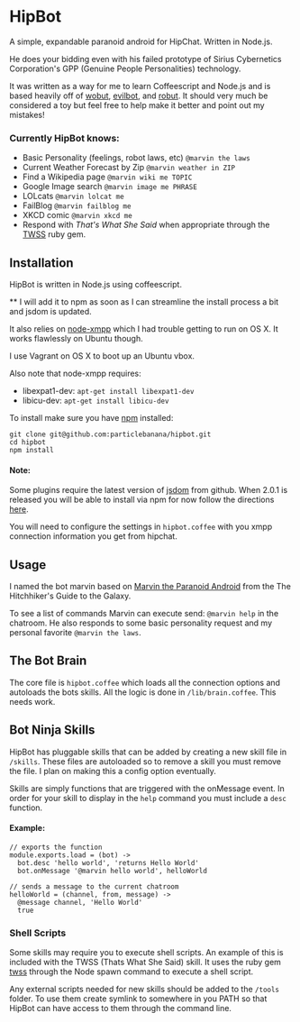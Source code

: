 # HipBot

A simple, expandable paranoid android for HipChat. Written in Node.js.

He does your bidding even with his failed prototype of Sirius Cybernetics Corporation's GPP (Genuine People Personalities) technology.

It was written as a way for me to learn Coffeescript and Node.js and is based heavily off of [wobut](https://github.com/cjoudrey/wobot), [evilbot](https://github.com/defunkt/evilbot), and [robut](https://github.com/justinweiss/robut). It should very much be considered a toy but feel free to help make it better and point out my mistakes!

### Currently HipBot knows:
   
  - Basic Personality (feelings, robot laws, etc)  `@marvin the laws`
  - Current Weather Forecast by Zip `@marvin weather in ZIP`
  - Find a Wikipedia page `@marvin wiki me TOPIC`
  - Google Image search  `@marvin image me PHRASE`
  - LOLcats `@marvin lolcat me`
  - FailBlog `@marvin failblog me`
  - XKCD comic `@marvin xkcd me`
  - Respond with _That's What She Said_ when appropriate through the [TWSS](https://github.com/bvandenbos/twss) ruby gem.


## Installation

HipBot is written in Node.js using coffeescript. 

** I will add it to npm as soon as I can streamline the install process a bit and jsdom is updated.

It also relies on [node-xmpp](https://github.com/astro/node-xmpp) which I had trouble getting to run on OS X. It works flawlessly on Ubuntu though.

I use Vagrant on OS X to boot up an Ubuntu vbox.

Also note that node-xmpp requires:

- libexpat1-dev: `apt-get install libexpat1-dev`
- libicu-dev: `apt-get install libicu-dev`

To install make sure you have [npm](https://github.com/isaacs/npm) installed:

    git clone git@github.com:particlebanana/hipbot.git
    cd hipbot
    npm install
    
#### Note: 
Some plugins require the latest version of [jsdom](https://github.com/tmpvar/jsdom) from github. When 2.0.1 is released you will be able to install via npm for now follow the directions [here](https://github.com/tmpvar/jsdom/blob/master/README.md).

You will need to configure the settings in `hipbot.coffee` with you xmpp connection information you get from hipchat.
 
## Usage

I named the bot marvin based on [Marvin the Paranoid Android](http://en.wikipedia.org/wiki/Marvin_the_Paranoid_Android) from the The Hitchhiker's Guide to the Galaxy.

To see a list of commands Marvin can execute send: `@marvin help` in the chatroom. He also responds to some basic personality request and my personal favorite `@marvin the laws`.

## The Bot Brain

The core file is `hipbot.coffee` which loads all the connection options and autoloads the bots skills. All the logic is done in `/lib/brain.coffee`. This needs work.

## Bot Ninja Skills

HipBot has pluggable skills that can be added by creating a new skill file in `/skills`. These files are autoloaded so to remove a skill you must remove the file. I plan on making this a config option eventually.

Skills are simply functions that are triggered with the onMessage event. In order for your skill to display in the `help` command you must include a `desc` function.

#### Example:

    // exports the function
    module.exports.load = (bot) ->
      bot.desc 'hello world', 'returns Hello World'
      bot.onMessage '@marvin hello world', helloWorld

    // sends a message to the current chatroom
    helloWorld = (channel, from, message) ->
      @message channel, 'Hello World'
      true


### Shell Scripts

Some skills may require you to execute shell scripts. An example of this is included with the TWSS (Thats What She Said) skill. It uses the ruby gem [twss](https://github.com/bvandenbos/twss) through the Node spawn command to execute a shell script. 

Any external scripts needed for new skills should be added to the `/tools` folder. To use them create symlink to somewhere in you PATH so that HipBot can have access to them through the command line.
